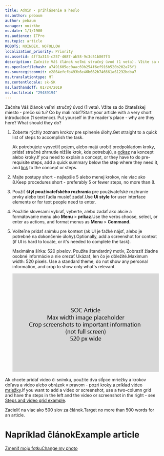 ```yaml
---
title: Admin - prihlásenie a heslo
ms.author: pebaum
author: pebaum
manager: mnirkhe
ms.date: 1/1/1900
ms.audience: ITPro
ms.topic: article
ROBOTS: NOINDEX, NOFOLLOW
localization_priority: Priority
ms.assetid: 4ff3a313-c257-4687-ab58-9c3c51b867f3
description: Začnite Váš článok veľmi stručný úvod (1 veta). Vžite sa do čitateľskej miesto - prečo sú tu? Čo by mali robiť?
ms.openlocfilehash: a7491605ec0aac69b254f6ef916b520b202a76f1
ms.sourcegitcommit: e2864efcfb493b6e46b662b746661a61232bdba7
ms.translationtype: MT
ms.contentlocale: sk-SK
ms.lasthandoff: 01/24/2019
ms.locfileid: "29489194"
---
```

<span data-ttu-id="11b11-p102">Začnite Váš článok veľmi stručný úvod (1 veta). Vžite sa do čitateľskej miesto - prečo sú tu? Čo by mali robiť?</span><span class="sxs-lookup"><span data-stu-id="11b11-p102">Start your article with a very short introduction (1 sentence). Put yourself in the reader's place - why are they here? What should they do?</span></span> 
  
1. <span data-ttu-id="11b11-108">Zoberte rýchly zoznam krokov pre splnenie úlohy.</span><span class="sxs-lookup"><span data-stu-id="11b11-108">Get straight to a quick list of steps to accomplish the task.</span></span>
    
    <span data-ttu-id="11b11-109">Ak potrebujete vysvetliť pojem, alebo majú urobiť predpokladom kroky, pridať stručné zhrnutie nižšie krok, kde potrebujú, a [odkaz](https://support.office.com/article/f37e7984-cf03-4fde-92d3-82970d7e241b.aspx) na koncept alebo kroky.</span><span class="sxs-lookup"><span data-stu-id="11b11-109">If you need to explain a concept, or they have to do pre-requisite steps, add a quick summary below the step where they need it, and [link](https://support.office.com/article/f37e7984-cf03-4fde-92d3-82970d7e241b.aspx) to the concept or steps.</span></span> 
    
2. <span data-ttu-id="11b11-110">Majte postupy short - najlepšie 5 alebo menej krokov, nie viac ako 8.</span><span class="sxs-lookup"><span data-stu-id="11b11-110">Keep procedures short - preferably 5 or fewer steps, no more than 8.</span></span>
    
3. <span data-ttu-id="11b11-111">Použiť **štýl používateľského rozhrania** pre používateľské rozhranie prvky alebo text ľudia musieť zadať.</span><span class="sxs-lookup"><span data-stu-id="11b11-111">Use **Ui style** for user interface elements or for text people need to enter.</span></span> 
    
4. <span data-ttu-id="11b11-112">Použitie slovesami vybrať, vyberte, alebo zadať ako akcie a formátovanie menu ako **Menu** \> **príkaz**.</span><span class="sxs-lookup"><span data-stu-id="11b11-112">Use the verbs choose, select, or enter as actions, and format menus as **Menu** \> **Command**.</span></span>
    
5. <span data-ttu-id="11b11-113">Voliteľne pridať snímku pre kontext (ak UI je ťažké nájsť, alebo je potrebné na dokončenie úlohy).</span><span class="sxs-lookup"><span data-stu-id="11b11-113">Optionally, add a screenshot for context (if UI is hard to locate, or it's needed to complete the task).</span></span>
    
    <span data-ttu-id="11b11-p103">Maximálna šírka: 520 pixelov. Použite štandardný motív, Zobraziť žiadne osobné informácie a nie orezať Ukázať, len čo je dôležité.</span><span class="sxs-lookup"><span data-stu-id="11b11-p103">Maximum width: 520 pixels. Use a standard theme, do not show any personal information, and crop to show only what's relevant.</span></span> 
    
    ![Zástupný symbol - maximálna šírka pre SOC článku umenie je 520 pixelov](media/7d43d3be-8658-4a5b-aa15-ed62a47a2b24.png)
  
<span data-ttu-id="11b11-117">Ak chcete pridať video či snímku, použite dva stĺpce mriežky a krokov doľava a video alebo obrázok v pravom - pozri [kroky a príklad video mriežky](https://support.office.com/article/14ce8e82-efa0-47f5-bb84-94f078db3dae.aspx).</span><span class="sxs-lookup"><span data-stu-id="11b11-117">If you want to add a video or screenshot, use a two-column grid and have the steps in the left and the video or screenshot in the right - see [Steps and video grid example](https://support.office.com/article/14ce8e82-efa0-47f5-bb84-94f078db3dae.aspx).</span></span> 
  
<span data-ttu-id="11b11-118">Zacieliť na viac ako 500 slov za článok.</span><span class="sxs-lookup"><span data-stu-id="11b11-118">Target no more than 500 words for an article.</span></span>
  
# <a name="example-article"></a><span data-ttu-id="11b11-119">Napríklad článok</span><span class="sxs-lookup"><span data-stu-id="11b11-119">Example article</span></span>

[<span data-ttu-id="11b11-120">Zmeniť moju fotku</span><span class="sxs-lookup"><span data-stu-id="11b11-120">Change my photo</span></span>](https://support.office.com/article/555376e0-1fca-49ba-8434-307a0525c767.aspx)
  


